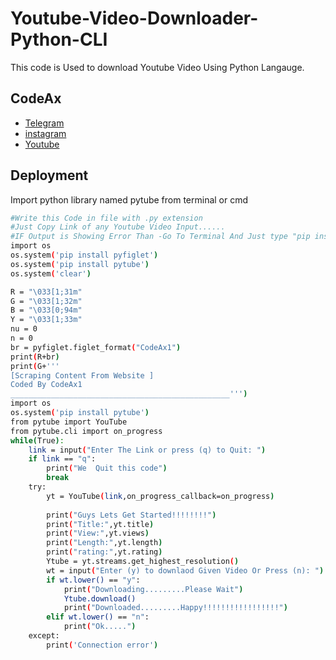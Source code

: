 # Youtube-Video-Downloader-Python-CLI
This code is Used to download Youtube Video Using Python Langauge.
## CodeAx

 - [Telegram](https://t.me/avekgaming)
 - [instagram](https://instagram.com/codeax1?utm_medium=copy_link)
 - [Youtube](https://youtube.com/channel/UC-Q6ZcOtcx1gZ9fI5MDDt3w)


## Deployment

Import python library named pytube from terminal or cmd 

```bash
#Write this Code in file with .py extension
#Just Copy Link of any Youtube Video Input......
#IF Output is Showing Error Than -Go To Terminal And Just type "pip install pytube" it will Install Pytube module 
import os
os.system('pip install pyfiglet')
os.system('pip install pytube')
os.system('clear')

R = "\033[1;31m"
G = "\033[1;32m"
B = "\033[0;94m"
Y = "\033[1;33m"
nu = 0
n = 0
br = pyfiglet.figlet_format("CodeAx1")
print(R+br)
print(G+'''
[Scraping Content From Website ]
Coded By CodeAx1
_________________________________________________''')
import os
os.system('pip install pytube')
from pytube import YouTube
from pytube.cli import on_progress
while(True):
    link = input("Enter The Link or press (q) to Quit: ")
    if link == "q":
        print("We  Quit this code")
        break
    try:
        yt = YouTube(link,on_progress_callback=on_progress)
    
        print("Guys Lets Get Started!!!!!!!!")
        print("Title:",yt.title)
        print("View:",yt.views)
        print("Length:",yt.length)
        print("rating:",yt.rating)
        Ytube = yt.streams.get_highest_resolution()
        wt = input("Enter (y) to downlaod Given Video Or Press (n): ")
        if wt.lower() == "y":
            print("Downloading.........Please Wait")
            Ytube.download()
            print("Downloaded.........Happy!!!!!!!!!!!!!!!!!")
        elif wt.lower() == "n":
            print("Ok.....")
    except:
        print('Connection error')
```

